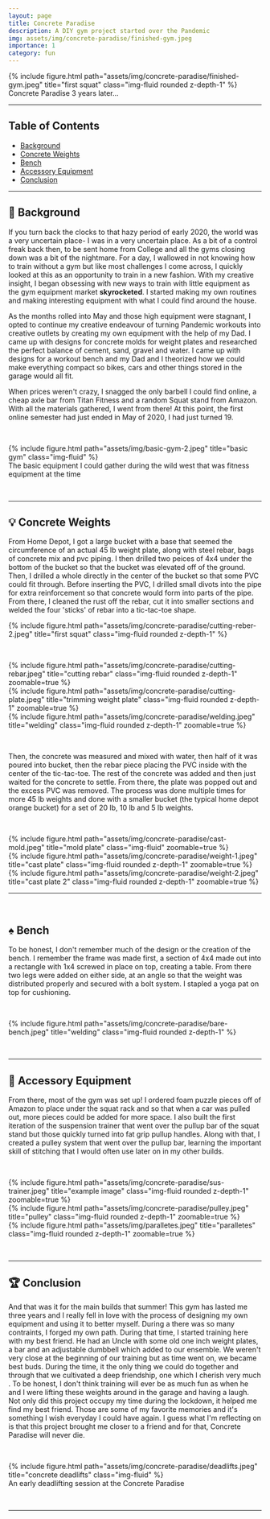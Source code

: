 ```yaml
---
layout: page
title: Concrete Paradise 
description: A DIY gym project started over the Pandemic
img: assets/img/concrete-paradise/finished-gym.jpeg
importance: 1
category: fun
---
```


<div class="container">
    <div class="row">
        <div class="col-sm mt-3 mt-md-0">
            {% include figure.html path="assets/img/concrete-paradise/finished-gym.jpeg" title="first squat" class="img-fluid rounded z-depth-1" %}
        </div>
    </div>
    <div class="caption">
        Concrete Paradise 3 years later...
    </div>
</div>


_________________


## Table of Contents
- [Background](#book-background)
- [Concrete Weights](#bulb-concrete-weights)
- [Bench](#spades-bench)
- [Accessory Equipment](#gem-accessory-equipment)
- [Conclusion](#trophy-conclusion)


_________________

## :book: Background 

If you turn back the clocks to that hazy period of early 2020, the world was a very uncertain place- I was in a very uncertain place. As a bit of a control freak back then, to be sent home from College and all the gyms closing down was a bit of the nightmare. For a day, I wallowed in not knowing how to train without a gym but like most challenges I come across, I quickly looked at this as an opportunity to train in a new fashion. With my creative insight, I began obsessing with new ways to train with little equipment as the gym equipment market **skyrocketed**. I started making my own routines and making interesting equipment with what I could find around the house. 

As the months rolled into May and those high equipment were stagnant, I opted to continue my creative endeavour of turning Pandemic workouts into creative outlets by creating my own equipment with the help of my Dad. I came up with designs for concrete molds for weight plates and researched the perfect balance of cement, sand, gravel and water. I came up with designs for a workout bench and my Dad and I theorized how we could make everything compact so bikes, cars and other things stored in the garage would all fit. 

When prices weren't crazy, I snagged the only barbell I could find online, a cheap axle bar from Titan Fitness and a random Squat stand from Amazon. With all the materials gathered, I went from there! At this point, the first online semester had just ended in May of 2020, I had just turned 19. 

&nbsp;

<div class="container">
    <div class="row">   
            {% include figure.html path="assets/img/basic-gym-2.jpeg" title="basic gym" class="img-fluid" %} 
    </div>
    <div class="caption">
        The basic equipment I could gather during the wild west that was fitness equipment at the time
    </div>
</div>


&nbsp;


_________________



## :bulb: Concrete Weights

From Home Depot, I got a large bucket with a base that seemed the circumference of an actual 45 lb weight plate, along with steel rebar, bags of concrete mix and pvc piping. I then drilled two peices of 4x4 under the bottom of the bucket so that the bucket was elevated off of the ground. Then, I drilled a whole directly in the center of the bucket so that some PVC could fit through. Before inserting the PVC, I drilled small divots into the pipe for extra reinforcement so that concrete would form into parts of the pipe. From there, I cleaned the rust off the rebar, cut it into smaller sections and welded the four 'sticks' of rebar into a tic-tac-toe shape. 


<div class="container">
    <div class="row">
        <div class="col-sm mt-3 mt-md-0">
            {% include figure.html path="assets/img/concrete-paradise/cutting-reber-2.jpeg" title="first squat" class="img-fluid rounded z-depth-1" %}
        </div>
    </div>
</div>

&nbsp;


<div class="row">
    <div class="col-sm mt-3 mt-md-0">
        {% include figure.html path="assets/img/concrete-paradise/cutting-rebar.jpeg" title="cutting rebar" class="img-fluid rounded z-depth-1" zoomable=true %}
    </div>
    <div class="col-sm mt-3 mt-md-0">
        {% include figure.html path="assets/img/concrete-paradise/cutting-plate.jpeg" title="trimming weight plate" class="img-fluid rounded z-depth-1" zoomable=true %}
    </div>
    <div class="col-sm mt-3 mt-md-0">
        {% include figure.html path="assets/img/concrete-paradise/welding.jpeg" title="welding" class="img-fluid rounded z-depth-1" zoomable=true %}
    </div>
</div>
    

&nbsp;

Then, the concrete was measured and mixed with water, then half of it was poured into bucket, then the rebar piece placing the PVC inside with the center of the tic-tac-toe. The rest of the concrete was added and then just waited for the concrete to settle. From there, the plate was popped out and the excess PVC was removed. The process was done multiple times for more 45 lb weights and done with a smaller bucket (the typical home depot orange bucket) for a set of 20 lb, 10 lb and 5 lb weights. 

&nbsp;

<div class="row">
    <div class="col-sm mt-3 mt-md-0">
        {% include figure.html path="assets/img/concrete-paradise/cast-mold.jpeg" title="mold plate" class="img-fluid" zoomable=true %}
    </div>
    <div class="col-sm mt-3 mt-md-0">
        {% include figure.html path="assets/img/concrete-paradise/weight-1.jpeg" title="cast plate" class="img-fluid rounded z-depth-1" zoomable=true %}
    </div>
    <div class="col-sm mt-3 mt-md-0">
        {% include figure.html path="assets/img/concrete-paradise/weight-2.jpeg" title="cast plate 2" class="img-fluid rounded z-depth-1" zoomable=true %}
    </div>
</div>





_________________



&nbsp;

## :spades: Bench 
To be honest, I don't remember much of the design or the creation of the bench. I remember the frame was made first, a section of 4x4 made out into a rectangle with 1x4 screwed in place on top, creating a table. From there two legs were added on either side, at an angle so that the weight was distributed properly and secured with a bolt system. I stapled a yoga pat on top for cushioning. 

&nbsp;

<div class="row">
    <div class="col-sm mt-3 mt-md-0">
        {% include figure.html path="assets/img/concrete-paradise/bare-bench.jpeg" title="welding" class="img-fluid rounded z-depth-1" %}
    </div>
</div>


&nbsp;


_________________




## :gem: Accessory Equipment

From there, most of the gym was set up! I ordered foam puzzle pieces off of Amazon to place under the squat rack and so that when a car was pulled out, more pieces could be added for more space. I also built the first iteration of the suspension trainer that went over the pullup bar of the squat stand but those quickly turned into fat grip pullup handles. Along with that, I created a pulley system that went over the pullup bar, learning the important skill of stitching that I would often use later on in my other builds. 

&nbsp;

<div class="row">
    <div class="col-sm mt-3 mt-md-0">
        {% include figure.html path="assets/img/concrete-paradise/sus-trainer.jpeg" title="example image" class="img-fluid rounded z-depth-1" zoomable=true %}
    </div>
    <div class="col-sm mt-3 mt-md-0">
        {% include figure.html path="assets/img/concrete-paradise/pulley.jpeg" title="pulley" class="img-fluid rounded z-depth-1" zoomable=true %}
    </div>
    <div class="col-sm mt-3 mt-md-0">
        {% include figure.html path="assets/img/paralletes.jpeg" title="paralletes" class="img-fluid rounded z-depth-1" zoomable=true %}
    </div>
</div>


&nbsp;

_________________




## :trophy: Conclusion

And that was it for the main builds that summer! This gym has lasted me three years and I really fell in love with the process of designing my own equipment and using it to better myself. During a there was so many contraints, I forged my own path. During that time, I started training here with my best friend. He had an Uncle with some old one inch weight plates, a bar and an adjustable dumbbell which added to our ensemble. We weren't very close at the beginning of our training but as time went on, we became best buds. During the time, it the only thing we could do together and through that we cultivated a deep friendship, one which I cherish very much . To be honest, I don't think training will ever be as much fun as when he and I were lifting these weights around in the garage and having a laugh. Not only did this project occupy my time during the lockdown, it helped me find my best friend. Those are some of my favorite memories and it's something I wish everyday I could have again. I guess what I'm reflecting on is that this project brought me closer to a friend and for that, Concrete Paradise will never die. 
 

 

 
&nbsp;
&nbsp;

<div class="row">
    <div class="col-sm mt-3 mt-md-0">
        {% include figure.html path="assets/img/concrete-paradise/deadlifts.jpeg" title="concrete deadlifts" class="img-fluid" %}
    </div>
</div>
<div class="caption">
    An early deadlifting session at the Concrete Paradise
</div>


&nbsp;


_________________


